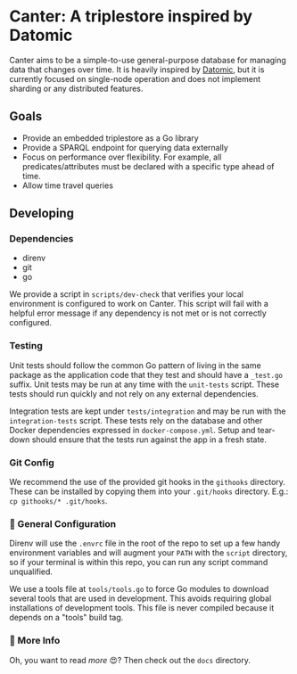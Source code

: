 # Canter: A triplestore inspired by Datomic

Canter aims to be a simple-to-use general-purpose database for managing data
that changes over time. It is heavily inspired by
[Datomic](https://www.datomic.com/), but it is currently focused on single-node
operation and does not implement sharding or any distributed features.

## Goals

- Provide an embedded triplestore as a Go library
- Provide a SPARQL endpoint for querying data externally
- Focus on performance over flexibility. For example, all predicates/attributes
must be declared with a specific type ahead of time.
- Allow time travel queries

## Developing

### Dependencies

- direnv
- git
- go

We provide a script in `scripts/dev-check` that verifies your local environment
is configured to work on Canter. This script will fail with a helpful error
message if any dependency is not met or is not correctly configured.

### Testing

Unit tests should follow the common Go pattern of living in the same package as
the application code that they test and should have a `_test.go` suffix. Unit
tests may be run at any time with the `unit-tests` script. These tests should
run quickly and not rely on any external dependencies.

Integration tests are kept under `tests/integration` and may be run with the
`integration-tests` script. These tests rely on the database and other Docker
dependencies expressed in `docker-compose.yml`. Setup and tear-down should
ensure that the tests run against the app in a fresh state.

### Git Config

We recommend the use of the provided git hooks in the `githooks` directory.
These can be installed by copying them into your `.git/hooks` directory. E.g.:
`cp githooks/* .git/hooks`.

### 🔧 General Configuration

Direnv will use the `.envrc` file in the root of the repo to set up a few handy
environment variables and will augment your `PATH` with the `script` directory,
so if your terminal is within this repo, you can run any script command
unqualified.

We use a tools file at `tools/tools.go` to force Go modules to download several
tools that are used in development. This avoids requiring global installations
of development tools. This file is never compiled because it depends on a
"tools" build tag.

### 📖 More Info

Oh, you want to read _more_ 😍? Then check out the `docs` directory.
